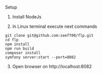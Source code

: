 Setup

1. Install NodeJs

2. In Linux terminal execute next commands
```shell
git clone git@github.com:seeff00/flp.git
cd flp
npm install
npm run build
composer install
symfony server:start --port=8082
```

3. Open browser on http://localhost:8082

